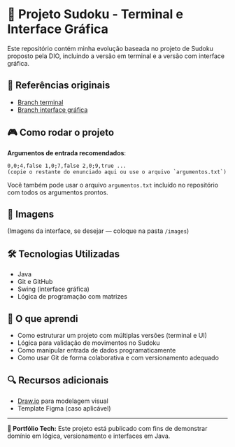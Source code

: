 # 🧩 Projeto Sudoku - Terminal e Interface Gráfica

Este repositório contém minha evolução baseada no projeto de Sudoku proposto pela DIO, incluindo a versão em terminal e a versão com interface gráfica.

## 🔗 Referências originais

- [Branch terminal](https://github.com/digitalinnovationone/sudoku)
- [Branch interface gráfica](https://github.com/digitalinnovationone/sudoku/tree/ui)

## 🎮 Como rodar o projeto

**Argumentos de entrada recomendados**:
```
0,0;4,false 1,0;7,false 2,0;9,true ...
(copie o restante do enunciado aqui ou use o arquivo `argumentos.txt`)
```

Você também pode usar o arquivo `argumentos.txt` incluído no repositório com todos os argumentos prontos.

## 📸 Imagens

(Imagens da interface, se desejar — coloque na pasta `/images`)

## 🛠️ Tecnologias Utilizadas

- Java
- Git e GitHub
- Swing (interface gráfica)
- Lógica de programação com matrizes

## 🧠 O que aprendi

- Como estruturar um projeto com múltiplas versões (terminal e UI)
- Lógica para validação de movimentos no Sudoku
- Como manipular entrada de dados programaticamente
- Como usar Git de forma colaborativa e com versionamento adequado

## 🔍 Recursos adicionais

- [Draw.io](https://app.diagrams.net) para modelagem visual
- Template Figma (caso aplicável)

---

**🚀 Portfólio Tech:** Este projeto está publicado com fins de demonstrar domínio em lógica, versionamento e interfaces em Java.
